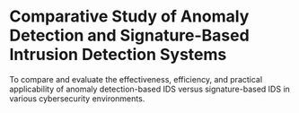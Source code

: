 # Comparative Study of Anomaly Detection and Signature-Based Intrusion Detection Systems
To compare and evaluate the effectiveness, efficiency, and practical applicability of anomaly detection-based IDS versus signature-based IDS in various cybersecurity environments.
